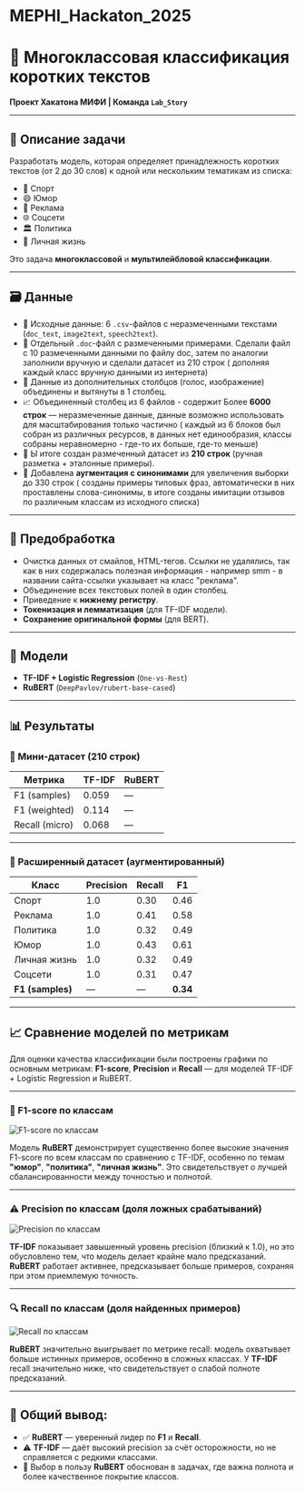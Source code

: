 # MEPHI_Hackaton_2025

# 🧠 Многоклассовая классификация коротких текстов  
**Проект Хакатона МИФИ | Команда `Lab_Story`**

---

## 📌 Описание задачи

Разработать модель, которая определяет принадлежность коротких текстов (от 2 до 30 слов) к одной или нескольким тематикам из списка:

- 🏅 Спорт  
- 😄 Юмор  
- 📢 Реклама  
- 🌐 Соцсети  
- 🏛 Политика  
- 💌 Личная жизнь  

Это задача **многоклассовой** и **мультилейбловой классификации**.

---

## 🗃️ Данные

- 📂 Исходные данные: 6 `.csv`-файлов с неразмеченными текстами (`doc_text`, `image2text`, `speech2text`).
- 📄 Отдельный `.doc`-файл с размеченными примерами. Сделали файл с 10 размеченными данными по файлу doc, затем по аналогии заполнили вручную и сделали датасет из 210 строк ( дополняя каждый класс вручную данными из интернета)
- 🤖 Данные из дополнительных столбцов (голос, изображение) объединены и вытянуты в 1 столбец.
- 📈 Объединенный столбец из 6 файлов - содержит Более **6000 строк** — неразмеченные данные, данные возможно использовать для масштабирования только частично ( каждый из 6 блоков был собран из различных ресурсов, в данных нет единообразия, классы собраны неравномерно - где-то их больше, где-то меньше)
- 🔧 Ы итоге создан размеченный датасет из **210 строк** (ручная разметка + эталонные примеры).
- 🔄 Добавлена **аугментация с синонимами** для увеличения выборки до 330 строк ( созданы примеры типовых фраз, автоматически в них проставлены слова-синонимы, в итоге созданы имитации отзывов по различным классам из исходного списка)

---

## 🧹 Предобработка

- Очистка данных от смайлов, HTML-тегов. Ссылки не удалялись, так как в них содержалась полезная информация - например smm - в названии сайта-ссылки указывает на класс "реклама".  
- Объединение всех текстовых полей в один столбец.  
- Приведение к **нижнему регистру**.  
- **Токенизация и лемматизация** (для TF-IDF модели).  
- **Сохранение оригинальной формы** (для BERT).

---

## 🧠 Модели

- **TF-IDF + Logistic Regression** (`One-vs-Rest`)
- **RuBERT** (`DeepPavlov/rubert-base-cased`)

---

## 📊 Результаты

### 📌 Мини-датасет (210 строк)

| Метрика        | TF-IDF | RuBERT |
|----------------|--------|--------|
| F1 (samples)   | 0.059  | —      |
| F1 (weighted)  | 0.114  | —      |
| Recall (micro) | 0.068  | —      |

---

### 📌 Расширенный датасет (аугментированный)

| Класс          | Precision | Recall | F1   |
|----------------|-----------|--------|------|
| Спорт          | 1.0       | 0.30   | 0.46 |
| Реклама        | 1.0       | 0.41   | 0.58 |
| Политика       | 1.0       | 0.32   | 0.49 |
| Юмор           | 1.0       | 0.43   | 0.61 |
| Личная жизнь   | 1.0       | 0.32   | 0.49 |
| Соцсети        | 1.0       | 0.31   | 0.47 |
| **F1 (samples)** | —       | —      | **0.34** |

---


## 📈 Сравнение моделей по метрикам

Для оценки качества классификации были построены графики по основным метрикам: **F1-score**, **Precision** и **Recall** — для моделей TF-IDF + Logistic Regression и RuBERT.

---

### 🔹 F1-score по классам
![F1-score по классам](.F1score(1).png)

Модель **RuBERT** демонстрирует существенно более высокие значения F1-score по всем классам по сравнению с TF-IDF, особенно по темам **"юмор"**, **"политика"**, **"личная жизнь"**. Это свидетельствует о лучшей сбалансированности между точностью и полнотой.

---

### ⚠️ Precision по классам (доля ложных срабатываний)
![Precision по классам](.precission(real).png)

**TF-IDF** показывает завышенный уровень precision (близкий к 1.0), но это обусловлено тем, что модель делает крайне мало предсказаний. **RuBERT** работает активнее, предсказывает больше примеров, сохраняя при этом приемлемую точность.

---

### 🔍 Recall по классам (доля найденных примеров)
![Recall по классам](.recall(1).png)

**RuBERT** значительно выигрывает по метрике recall: модель охватывает больше истинных примеров, особенно в сложных классах. У **TF-IDF** recall значительно ниже, что свидетельствует о слабой полноте предсказаний.

---

## 📌 Общий вывод:

- ✅ **RuBERT** — уверенный лидер по **F1** и **Recall**.
- ⚠️ **TF-IDF** — даёт высокий precision за счёт осторожности, но не справляется с редкими классами.
- 🎯 Выбор в пользу **RuBERT** обоснован в задачах, где важна полнота и более качественное покрытие классов.


